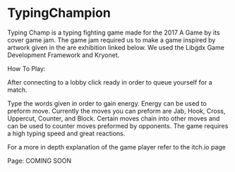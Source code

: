 # TypingChampion

Typing Champ is a typing fighting game made for the 2017 A Game by its cover game jam. The game jam required us to make a game inspired by artwork given in the are exhibition linked below. We used the Libgdx Game Development Framework and Kryonet.

How To Play:

After connecting to a lobby click ready in order to queue yourself for a match. 

Type the words given in order to gain energy. Energy can be used to preform move. Currently the moves you can preform are Jab, Hook, Cross, Uppercut, Counter, and Block.
Certain moves chain into other moves and can be used to counter moves preformed by opponents. The game requires a high typing speed and great reactions.

For a more in depth explanation of the game player refer to the itch.io page

Page: COMING SOON
